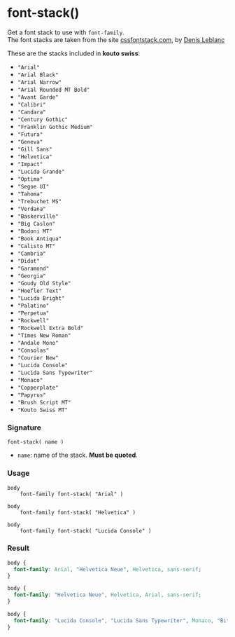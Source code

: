 # font-stack()

Get a font stack to use with `font-family`.  
The font stacks are taken from the site [cssfontstack.com](http://cssfontstack.com), by [Denis Leblanc](http://denisleblanc.com)

These are the stacks included in **kouto swiss**: 

* `"Arial"`
* `"Arial Black"`
* `"Arial Narrow"`
* `"Arial Rounded MT Bold"`
* `"Avant Garde"`
* `"Calibri"`
* `"Candara"`
* `"Century Gothic"`
* `"Franklin Gothic Medium"`
* `"Futura"`
* `"Geneva"`
* `"Gill Sans"`
* `"Helvetica"`
* `"Impact"`
* `"Lucida Grande"`
* `"Optima"`
* `"Segoe UI"`
* `"Tahoma"`
* `"Trebuchet MS"`
* `"Verdana"`
* `"Baskerville"`
* `"Big Caslon"`
* `"Bodoni MT"`
* `"Book Antiqua"`
* `"Calisto MT"`
* `"Cambria"`
* `"Didot"`
* `"Garamond"`
* `"Georgia"`
* `"Goudy Old Style"`
* `"Hoefler Text"`
* `"Lucida Bright"`
* `"Palatino"`
* `"Perpetua"`
* `"Rockwell"`
* `"Rockwell Extra Bold"`
* `"Times New Roman"`
* `"Andale Mono"`
* `"Consolas"`
* `"Courier New"`
* `"Lucida Console"`
* `"Lucida Sans Typewriter"`
* `"Monaco"`
* `"Copperplate"`
* `"Papyrus"`
* `"Brush Script MT"`
* `"Kouto Swiss MT"`

### Signature

`font-stack( name )`

* `name`: name of the stack. **Must be quoted**.

### Usage

```stylus
body
    font-family font-stack( "Arial" )

body
    font-family font-stack( "Helvetica" )
    
body
    font-family font-stack( "Lucida Console" )
```

### Result

```css
body {
  font-family: Arial, "Helvetica Neue", Helvetica, sans-serif;
}

body {
  font-family: "Helvetica Neue", Helvetica, Arial, sans-serif;
}

body {
  font-family: "Lucida Console", "Lucida Sans Typewriter", Monaco, "Bitstream Vera Sans Mono", monospace;
}
```
